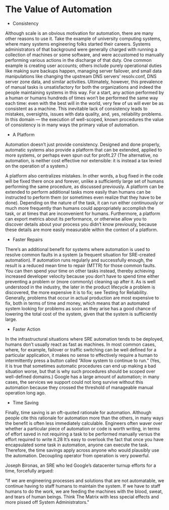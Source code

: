 # The Value of Automation

- Consistency

Although scale is an obvious motivation for automation, there are many other
reasons to use it. Take the example of university computing systems, where many
systems engineering folks started their careers. Systems administrators of that
background were generally charged with running a collection of machines or some
software, and were accustomed to manually performing various actions in the
discharge of that duty. One common example is creating user accounts; others
include purely operational duties like making sure backups happen, managing
server failover, and small data manipulations like changing the upstream DNS
servers’ resolv.conf, DNS server zone data, and similar activities. Ultimately,
however, this prevalence of manual tasks is unsatisfactory for both the
organizations and indeed the people maintaining systems in this way. For a
start, any action performed by a human or humans hundreds of times won’t be
performed the same way each time: even with the best will in the world, very few
of us will ever be as consistent as a machine. This inevitable lack of
consistency leads to mistakes, oversights, issues with data quality, and, yes,
reliability problems. In this domain — the execution of well-scoped, known
procedures the value of consistency is in many ways the primary value of
automation.

- A Platform

Automation doesn’t just provide consistency. Designed and done properly,
automatic systems also provide a platform that can be extended, applied to more
systems, or perhaps even spun out for profit.27 (The alternative, no automation,
is neither cost effective nor extensible: it is instead a tax levied on the
operation of a system.)

A platform also centralizes mistakes. In other words, a bug fixed in the code
will be fixed there once and forever, unlike a sufficiently large set of humans
performing the same procedure, as discussed previously. A platform can be
extended to perform additional tasks more easily than humans can be instructed
to perform them (or sometimes even realize that they have to be done). Depending
on the nature of the task, it can run either continuously or much more
frequently than humans could appropriately accomplish the task, or at times that
are inconvenient for humans. Furthermore, a platform can export metrics about
its performance, or otherwise allow you to discover details about your process
you didn’t know previously, because these details are more easily measurable
within the context of a platform.

- Faster Repairs

There’s an additional benefit for systems where automation is used to resolve
common faults in a system (a frequent situation for SRE-created automation). If
automation runs regularly and successfully enough, the result is a reduced mean
time to repair (MTTR) for those common faults. You can then spend your time on
other tasks instead, thereby achieving increased developer velocity because you
don’t have to spend time either preventing a problem or (more commonly) cleaning
up after it. As is well understood in the industry, the later in the product
lifecycle a problem is discovered, the more expensive it is to fix; see Testing
for Reliability. Generally, problems that occur in actual production are most
expensive to fix, both in terms of time and money, which means that an automated
system looking for problems as soon as they arise has a good chance of lowering
the total cost of the system, given that the system is sufficiently large.

- Faster Action

In the infrastructural situations where SRE automation tends to be deployed,
humans don’t usually react as fast as machines. In most common cases, where, for
example, failover or traffic switching can be well defined for a particular
application, it makes no sense to effectively require a human to intermittently
press a button called “Allow system to continue to run.” (Yes, it is true that
sometimes automatic procedures can end up making a bad situation worse, but that
is why such procedures should be scoped over well-defined domains.) Google has a
large amount of automation; in many cases, the services we support could not
long survive without this automation because they crossed the threshold of
manageable manual operation long ago.

- Time Saving

Finally, time saving is an oft-quoted rationale for automation. Although people
cite this rationale for automation more than the others, in many ways the
benefit is often less immediately calculable. Engineers often waver over whether
a particular piece of automation or code is worth writing, in terms of effort
saved in not requiring a task to be performed manually versus the effort
required to write it.28 It’s easy to overlook the fact that once you have
encapsulated some task in automation, anyone can execute the task. Therefore,
the time savings apply across anyone who would plausibly use the automation.
Decoupling operator from operation is very powerful.

Joseph Bironas, an SRE who led Google’s datacenter turnup efforts for a time,
forcefully argued:

"If we are engineering processes and solutions that are not automatable, we
continue having to staff humans to maintain the system. If we have to staff
humans to do the work, we are feeding the machines with the blood, sweat, and
tears of human beings. Think The Matrix with less special effects and more
pissed off System Administrators."
